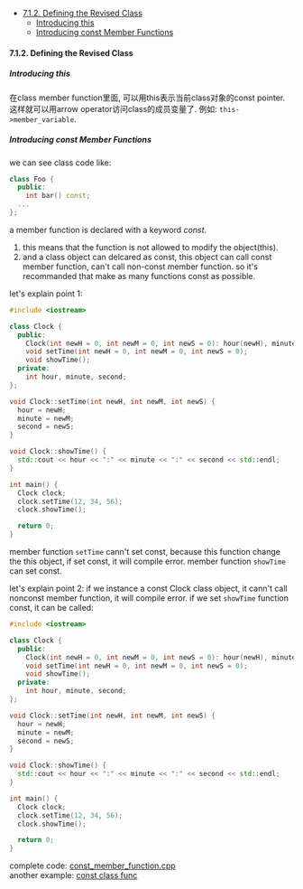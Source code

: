 <!-- TOC -->

- [7.1.2. Defining the Revised Class](#712-defining-the-revised-class)
  - [Introducing this](#introducing-this)
  - [Introducing const Member Functions](#introducing-const-member-functions)

<!-- /TOC -->

<a id="markdown-712-defining-the-revised-class" name="712-defining-the-revised-class"></a>
#### 7.1.2. Defining the Revised Class

<a id="markdown-introducing-this" name="introducing-this"></a>
##### Introducing this

在class member function里面, 可以用this表示当前class对象的const pointer.  
这样就可以用arrow operator访问class的成员变量了. 例如: `this->member_variable`.

<a id="markdown-introducing-const-member-functions" name="introducing-const-member-functions"></a>
##### Introducing const Member Functions

we can see class code like:
```cpp
class Foo {
  public:
    int bar() const;
  ...
};
```
a member function is declared with a keyword *const*.  
1. this means that the function is not allowed to modify the object(this).  
2. and a class object can delcared as const, this object can call const member function, can't call non-const member function.
so it's recommanded that make as many functions const as possible.

let's explain point 1:
```cpp
#include <iostream>

class Clock {
  public:
    Clock(int newH = 0, int newM = 0, int newS = 0): hour(newH), minute(newM), second(newS) {};
    void setTime(int newH = 0, int newM = 0, int newS = 0);
    void showTime();
  private:
    int hour, minute, second;
};

void Clock::setTime(int newH, int newM, int newS) {
  hour = newH;
  minute = newM;
  second = newS;
}

void Clock::showTime() {
  std::cout << hour << ":" << minute << ":" << second << std::endl;
}

int main() {
  Clock clock;
  clock.setTime(12, 34, 56);
  clock.showTime();

  return 0;
}
```
member function `setTime` cann't set const, because this function change the this object, if set const, it will compile error. member function `showTime` can set const.

let's explain point 2:
if we instance a const Clock class object, it cann't call nonconst member function, it will compile error. if we set `showTime` function const, it can be called:
```cpp
#include <iostream>

class Clock {
  public:
    Clock(int newH = 0, int newM = 0, int newS = 0): hour(newH), minute(newM), second(newS) {};
    void setTime(int newH = 0, int newM = 0, int newS = 0);
    void showTime();
  private:
    int hour, minute, second;
};

void Clock::setTime(int newH, int newM, int newS) {
  hour = newH;
  minute = newM;
  second = newS;
}

void Clock::showTime() {
  std::cout << hour << ":" << minute << ":" << second << std::endl;
}

int main() {
  Clock clock;
  clock.setTime(12, 34, 56);
  clock.showTime();

  return 0;
}
```
complete code: <a href="code/const_member_function.cpp">const_member_function.cpp</a>  
another example: <a href="code/constclassfunc.cpp">const class func</a>